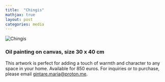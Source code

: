 ```yaml
---
title:  "Chingis"
mathjax: true
layout: post
categories: media
---
```


![Chingis](/assets/DSCF8535-2.jpg)

### Oil painting on canvas, size 30 x 40 cm

This artwork is perfect for adding a touch of warmth and character to any space in your home. Available for 850 euros. For inquiries or to purchase, please email gintare.maria@proton.me.
